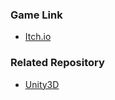 ### Game Link
* [Itch.io](https://faiorb.itch.io/donkey-kong-card-game)

### Related Repository
* [Unity3D](https://github.com/orbtz/CardMatchingGame-Unity)
